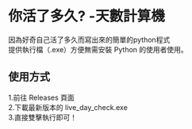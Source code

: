 # 你活了多久? -天數計算機

 因為好奇自己活了多久而寫出來的簡單的python程式  
 提供執行檔（.exe）方便無需安裝 Python 的使用者使用。  

## 使用方式

 1.前往 Releases 頁面  
 2.下載最新版本的 live_day_check.exe  
 3.直接雙擊執行即可！  
